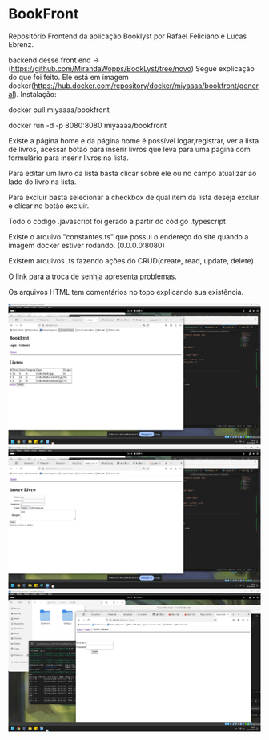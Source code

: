 # BookFront
Repositório Frontend da aplicação Booklyst por Rafael Feliciano e Lucas Ebrenz.

backend desse front end -> (https://github.com/MirandaWopps/BookLyst/tree/novo)
Segue explicação do que foi feito. Ele está em imagem docker(https://hub.docker.com/repository/docker/miyaaaa/bookfront/general). 
Instalação:

docker pull miyaaaa/bookfront

docker run -d -p 8080:8080 miyaaaa/bookfront

Existe a página home e da página home é possível logar,registrar, ver a lista de livros, acessar botão para inserir livros que leva para uma pagina com formulário para inserir livros na lista.

Para editar um livro da lista basta clicar sobre ele ou no campo atualizar ao lado do livro na lista.

Para excluir basta selecionar a checkbox de qual item da lista deseja excluir e clicar no botão excluir.

Todo o codigo .javascript foi gerado a partir do código .typescript

Existe o arquivo "constantes.ts" que possui  o endereço do site quando a imagem docker estiver rodando. (0.0.0.0:8080)

Existem arquivos .ts  fazendo ações do CRUD(create, read, update, delete).

O link para a troca de senhja apresenta problemas.


Os arquivos HTML tem comentários no topo explicando sua existência.

![Logo](home.png) ![Logo](insere.png) ![Logo](LOGIN.png)



